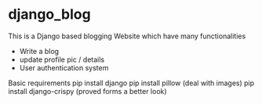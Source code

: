 # django_blog
This is a Django based blogging Website which have many functionalities 
- Write a blog
- update profile pic / details
- User authentication system

Basic requirements 
pip install django 
pip install pillow (deal with images)
pip install django-crispy (proved forms a better look)
